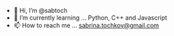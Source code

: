 - 👋 Hi, I’m @sabtoch
- 🌱 I’m currently learning ... Python, C++ and Javascript 
- 📫 How to reach me ... sabrina.tochkov@gmail.com 
